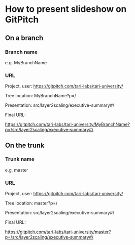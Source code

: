 # How to present slideshow on GitPitch

## On a branch
### Branch name 
e.g. MyBranchName

### URL
Project, user:   https://gitpitch.com/tari-labs/tari-university/

Tree location:   MyBranchName?p=/

Presentation:    src/layer2scaling/executive-summary#/

Final URL:

https://gitpitch.com/tari-labs/tari-university/MyBranchName?p=/src/layer2scaling/executive-summary#/

## On the trunk
### Trunk name
e.g. master
### URL
Project, user:   https://gitpitch.com/tari-labs/tari-university/

Tree location:   master?p=/

Presentation:    src/layer2scaling/executive-summary#/

Final URL:

https://gitpitch.com/tari-labs/tari-university/master?p=/src/layer2scaling/executive-summary#/
